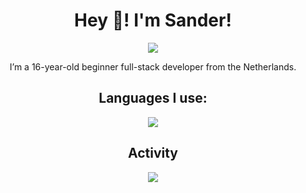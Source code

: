 <div align="center">
<h1>Hey 👋! I'm Sander!</h1>
<img src="https://visitcount.itsvg.in/api?id=sanderhd&icon=0&color=12)](https://visitcount.itsvg.in">
<p>I’m a 16-year-old beginner full-stack developer from the Netherlands.</p> 

<h2>Languages I use:</h2>
<img src="https://skillicons.dev/icons?i=html,css,js,tailwind,php,md,mysql,figma,discordjs,bots,nodejs,vscode,visualstudio"/>

<h2>Activity</h2>
<a href="https://discord.com/users/1265737667975577721"><img src="https://lanyard.cnrad.dev/api/1265737667975577721?bg=002A54&borderRadius=10&idleMessage=&theme=dark&showDisplayName=true" /></a>
</div>
